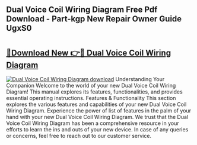 ## Dual Voice Coil Wiring Diagram Free Pdf Download - Part-kgp New Repair Owner Guide UgxS0

# <h2><a href="http://dfpvi0l.blite.top/?on=Dual+Voice+Coil+Wiring+Diagram">🔗Download New 👉🔴 Dual Voice Coil Wiring Diagram</a></h2>

[![Dual Voice Coil Wiring Diagram download](https://i.imgur.com/lujVjoI.png)](http://dfpvi0l.blite.top/?on=Dual+Voice+Coil+Wiring+Diagram)
Understanding Your Companion Welcome to the world of your new Dual Voice Coil Wiring Diagram! This manual explores its features, functionalities, and provides essential operating instructions. Features & Functionality This section explores the various features and capabilities of your new Dual Voice Coil Wiring Diagram. Experience the power of list of features in the palm of your hand with your new Dual Voice Coil Wiring Diagram. We trust that the Dual Voice Coil Wiring Diagram has been a comprehensive resource in your efforts to learn the ins and outs of your new device. In case of any queries or concerns, feel free to reach out to our customer service.
